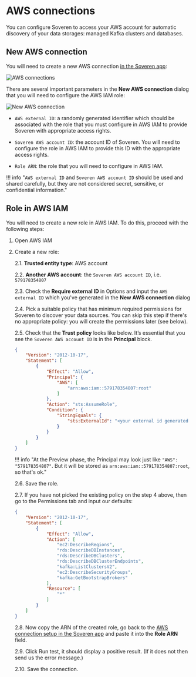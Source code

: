 # AWS connections

You can configure Soveren to access your AWS account for automatic discovery of your data storages: managed Kafka clusters and databases.

## New AWS connection

You will need to create a new AWS connection [in the Soveren app](https://app.soveren.io/infrastructure-access/aws):

![AWS connections](../../img/administration/aws-connections.png "AWS connections")

There are several important parameters in the **New AWS connection** dialog that you will need to configure the AWS IAM role:

![New AWS connection](../../img/administration/new-aws-connection.png "New AWS connection")

* `AWS external ID`: a randomly generated identifier which should be associated with the role that you must configure in AWS IAM to provide Soveren with appropriate access rights.

* `Soveren AWS account ID`: the account ID of Soveren. You will need to configure the role in AWS IAM to provide this ID with the appropriate access rights.

* `Role ARN`: the role that you will need to configure in AWS IAM.

!!! info "`AWS external ID` and `Soveren AWS account ID` should be used and shared carefully, but they are not considered secret, sensitive, or confidential information."

## Role in AWS IAM

You will need to create a new role in AWS IAM. To do this, proceed with the following steps:

1. Open AWS IAM

2. Create a new role:

    2.1. **Trusted entity type**: AWS account

    2.2. **Another AWS account**: the `Soveren AWS account ID`, i.e. `579178354807`

    2.3. Check the **Require external ID** in Options and input the `AWS external ID` which you've generated in the **New AWS connection** dialog

    2.4. Pick a suitable policy that has minimum required permissions for Soveren to discover your data sources. You can skip this step if there's no appropriate policy: you will create the permissions later (see below).

    2.5. Check that the **Trust policy** looks like below. It’s essential that you see the `Soveren AWS account ID` is in the **Principal** block.

    ```json
    {
        "Version": "2012-10-17",
        "Statement": [
            {
                "Effect": "Allow",
                "Principal": {
                    "AWS": [
                        "arn:aws:iam::579178354807:root"
                    ]
                },
                "Action": "sts:AssumeRole",
                "Condition": {
                    "StringEquals": {
                        "sts:ExternalId": "<your external id generated by Soveren>"
                    }
                }
            }
        ]
    }
    ```

    !!! info "At the Preview phase, the Principal may look just like `"AWS": "579178354807"`. But it will be stored as `arn:aws:iam::579178354807:root`, so that's ok."

    2.6. Save the role.

    2.7. If you have not picked the existing policy on the step 4 above, then go to the Permissions tab and input our defaults:

    ```json
    {
        "Version": "2012-10-17",
        "Statement": [
            {
                "Effect": "Allow",
                "Action": [
                    "ec2:DescribeRegions",
                    "rds:DescribeDBInstances",
                    "rds:DescribeDBClusters",
                    "rds:DescribeDBClusterEndpoints",
                    "kafka:ListClustersV2",
                    "ec2:DescribeSecurityGroups",
                    "kafka:GetBootstrapBrokers"
                ],
                "Resource": [
                    "*"
                ]
            }
        ]
    }
    ```

    2.8. Now copy the ARN of the created role, go back to the [AWS connection setup in the Soveren app](https://app.soveren.io/infrastructure-access/aws) and paste it into the **Role ARN** field.

    2.9. Click Run test, it should display a positive result. (If it does not then send us the error message.)

    2.10. Save the connection.